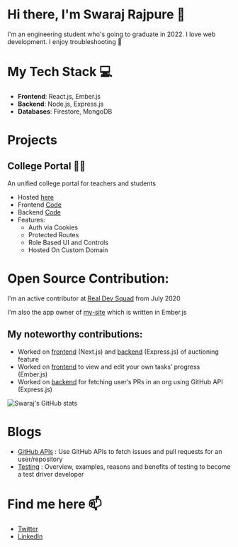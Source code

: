 # Hi there, I'm Swaraj Rajpure 👋

I'm an engineering student who's going to graduate in 2022. I love web development.
I enjoy troubleshooting 🤩

# My Tech Stack 💻
- **Frontend**: React.js, Ember.js
- **Backend**: Node.js, Express.js
- **Databases**: Firestore, MongoDB

# Projects
## College Portal 👨‍🎓
An unified college portal for teachers and students 
- Hosted [here](https://college-portal.swaraj.live/)
- Frontend [Code](https://github.com/swarajpure/college-portal-frontend)
- Backend [Code](https://github.com/swarajpure/college-portal-backend)
- Features:
   - Auth via Cookies
   - Protected Routes
   - Role Based UI and Controls
   - Hosted On Custom Domain

# Open Source Contribution:
I'm an active contributor at [Real Dev Squad](https://github.com/Real-Dev-Squad) from July 2020

I'm also the app owner of [my-site](https://github.com/Real-Dev-Squad/website-my) which is written in Ember.js

## My noteworthy contributions:
- Worked on [frontend](https://github.com/Real-Dev-Squad/website-crypto/pull/165) (Next.js) and [backend](https://github.com/Real-Dev-Squad/website-crypto/pull/165) (Express.js) of auctioning feature 
- Worked on [frontend](https://github.com/Real-Dev-Squad/website-my/pull/31) to view and edit your own tasks’ progress (Ember.js) 
- Worked on [backend](https://github.com/Real-Dev-Squad/website-backend/pull/90) for fetching user’s PRs in an org using GitHub API (Express.js)


![Swaraj's GitHub stats](https://github-readme-stats.vercel.app/api?username=swarajpure&&hide=stars&show_icons=true)

# Blogs
- [GitHub APIs](https://swarajpure.medium.com/github-apis-fetching-pull-requests-issues-by-a-user-organisation-repository-84ae934a106b) : Use GitHub APIs to fetch issues and pull requests for an user/repository
- [Testing](https://swarajpure.medium.com/testing-what-why-how-and-when-fb2c9b5b335e) : Overview, examples, reasons and benefits of testing to become a test driver developer

# Find me here 📫
- [Twitter](https://twitter.com/swarajpure)
- [LinkedIn](https://in.linkedin.com/in/swarajrajpure)
<!--
**swarajpure/swarajpure** is a ✨ _special_ ✨ repository because its `README.md` (this file) appears on your GitHub profile.

Here are some ideas to get you started:

- 🔭 I’m currently working on ...
- 🌱 I’m currently learning ...
- 👯 I’m looking to collaborate on ...
- 🤔 I’m looking for help with ...
- 💬 Ask me about ...
- 📫 How to reach me: ...
- 😄 Pronouns: ...
- ⚡ Fun fact: ...
-->
